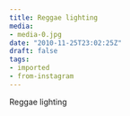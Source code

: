 ```yaml
---
title: Reggae lighting
media:
- media-0.jpg
date: "2010-11-25T23:02:25Z"
draft: false
tags:
- imported
- from-instagram
---
```

Reggae lighting
